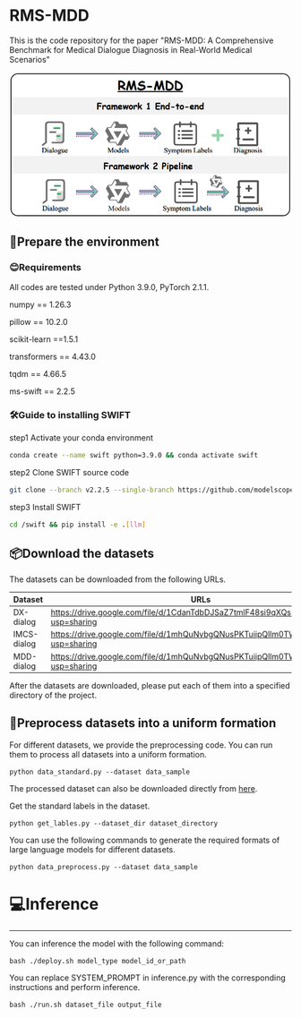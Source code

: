 # RMS-MDD

This is the code repository for the paper "RMS-MDD: A Comprehensive Benchmark for Medical Dialogue Diagnosis
in Real-World Medical Scenarios"

<img src="./img/models.png" alt="image-20240918192327414" style="zoom:80%;" />

## 📝Prepare the environment

### 😊Requirements

All codes are tested under Python 3.9.0, PyTorch 2.1.1.

numpy == 1.26.3

pillow == 10.2.0

scikit-learn ==1.5.1

transformers == 4.43.0

tqdm == 4.66.5

ms-swift == 2.2.5 

### 🛠️Guide to installing SWIFT

step1 Activate your conda environment

```bash
conda create --name swift python=3.9.0 && conda activate swift
```

step2 Clone SWIFT source code

```bash
git clone --branch v2.2.5 --single-branch https://github.com/modelscope/swift.git
```

step3 Install SWIFT

```bash
cd /swift && pip install -e .[llm]
```

## 📦Download the datasets

The datasets can be downloaded from the following URLs.

| Dataset     | URLs                                                         |
| ----------- | ------------------------------------------------------------ |
| DX-dialog   | https://drive.google.com/file/d/1CdanTdbDJSaZ7tmlF48si9qXQsK7_Po_/view?usp=sharing |
| IMCS-dialog | https://drive.google.com/file/d/1mhQuNvbgQNusPKTuiipQllm0TW3bDbuK/view?usp=sharing |
| MDD-dialog  | https://drive.google.com/file/d/1mhQuNvbgQNusPKTuiipQllm0TW3bDbuK/view?usp=sharing |

After the datasets are downloaded, please put each of them into a specified directory of the project.

## 🔖Preprocess datasets into a uniform formation

For different datasets, we provide the preprocessing code. You can run them to process all datasets into a uniform formation. 

```shell
python data_standard.py --dataset data_sample
```

The processed dataset can also be downloaded directly from [here](https://drive.google.com/file/d/1LXvLdXvF5HcX8OnJVmY5FQgVUfhXKj_z/view?usp=sharing).

Get the standard labels in the dataset.

```shell
python get_lables.py --dataset_dir dataset_directory
```

You can use the following commands to generate the required formats of large language models for different datasets.

```shell
python data_preprocess.py --dataset data_sample
```

# 💻Inference

-----------------------

You can inference the model with the following command:

```
bash ./deploy.sh model_type model_id_or_path
```

You can replace SYSTEM_PROMPT in inference.py with the corresponding instructions and perform inference.

```
bash ./run.sh dataset_file output_file
```

